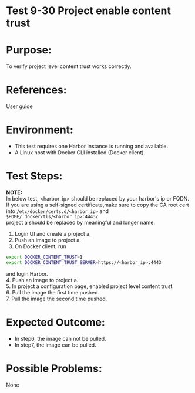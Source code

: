 Test 9-30 Project enable content trust
=======

# Purpose:

To verify project level content trust works correctly.

# References:
User guide

# Environment:

* This test requires one Harbor instance is running and available.  
* A Linux host with Docker CLI installed (Docker client).  

# Test Steps:
**NOTE:**  
In below test, <harbor_ip> should be replaced by your harbor's ip or FQDN. If you are using a self-signed certificate,make sure to copy the CA root cert into ```/etc/docker/certs.d/<harbor_ip>``` and ```$HOME/.docker/tls/<harbor_ip>:4443/```  
project a should be replaced by meaningful and longer name.  

1. Login UI and create a project a.  
2. Push an image to project a.  
3. On Docker client, run  
```sh
export DOCKER_CONTENT_TRUST=1
export DOCKER_CONTENT_TRUST_SERVER=https://<harbor_ip>:4443
```
and login Harbor.  
4. Push an image to project a.  
5. In project a configuration page, enabled project level content trust.  
6. Pull the image the first time pushed.   
7. Pull the image the second time pushed.  

# Expected Outcome:

* In step6, the image can not be pulled.  
* In step7, the image can be pulled. 

# Possible Problems:
None
